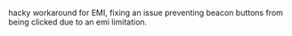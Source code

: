 hacky workaround for EMI, fixing an issue preventing beacon buttons from being clicked due to an emi limitation.